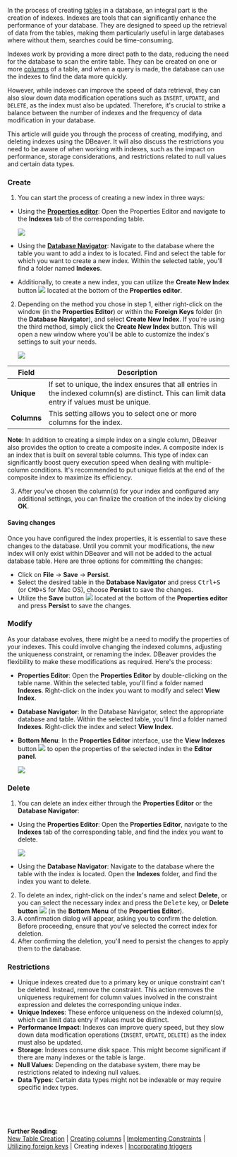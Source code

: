 In the process of creating [tables](New-Table-Creation) in a database, an integral part is the creation of indexes. Indexes are tools that can
significantly enhance the performance of your database. They are designed to speed up the retrieval of data from the
tables, making them particularly useful in large databases where without them, searches could be time-consuming.

Indexes work by providing a more direct path to the data, reducing the need for the database to scan the entire table.
They can be created on one or more [columns](Creating-columns) of a table, and when a query is made, the database can use the indexes to
find the data more quickly.

However, while indexes can improve the speed of data retrieval, they can also slow down data modification operations
such as `INSERT`, `UPDATE`, and `DELETE`, as the index must also be updated. Therefore, it's crucial to strike a balance
between the number of indexes and the frequency of data modification in your database.

This article will guide you through the process of creating, modifying, and deleting indexes using the DBeaver. It will
also discuss the restrictions you need to be aware of when working with indexes, such as the impact on performance,
storage considerations, and restrictions related to null values and certain data types.

### Create

1) You can start the process of creating a new index in three ways:
- Using the **[Properties editor](Properties-Editor)**: Open the Properties Editor and navigate to the **Indexes**
   tab of the corresponding table.

   ![](images/tutorial_images/14_Create_Index.png)

- Using the **[Database Navigator](Database-Navigator)**: Navigate to the database where the table you want to add a
  index to is located. Find and select the table for which you want to create a new index. Within the
  selected table, you'll find a folder named **Indexes**. 
- Additionally, to create a new index, you can utilize the **Create New Index**
  button ![](images/tutorial_images/New_Index_Button.png) located at the bottom of the **Properties editor**.

2) Depending on the method you chose in step 1, either right-click on the window (in the **Properties Editor**) or within
   the **Foreign Keys** folder (in the **Database Navigator**), and select **Create New Index**. If you're using 
   the third method, simply click the **Create New Index** button. This will open a new window where you'll be able
   to customize the index's settings to suit your needs.  

   ![](images/tutorial_images/14a_Index_Parameters.png)

 Field       | Description                                                                                                                                     
-------------|-------------------------------------------------------------------------------------------------------------------------------------------------
 **Unique**  | If set to unique, the index ensures that all entries in the indexed column(s) are distinct. This can limit data entry if values must be unique. 
 **Columns** | This setting allows you to select one or more columns for the index.                                                                            

**Note**: In addition to creating a simple index on a single column, DBeaver also provides the option to create a composite index.
A composite index is an index that is built on several table columns. This type of index can significantly boost query
execution speed when dealing with multiple-column conditions. It's recommended to put unique fields at the end of the
composite index to maximize its efficiency.

3) After you've chosen the column(s) for your index and configured any additional settings, you can finalize the creation
of the index by clicking **OK**. 

#### Saving changes

Once you have configured the index properties, it is essential to save these changes to the database. Until you
commit your modifications, the new index will only exist within DBeaver and will not be added to the actual database
table.
Here are three options for committing the changes:

* Click on **File** -> **Save** -> **Persist**.
* Select the desired table in the **Database Navigator** and press <kbd>Ctrl+S</kbd> (or <kbd>CMD+S</kbd> for Mac OS),
  choose **Persist** to save the changes.
* Utilize the **Save** button ![](images/tutorial_images/10b_SaveButton.png) located at the bottom of the
  **Properties editor** and press **Persist** to save the changes.

### Modify

As your database evolves, there might be a need to modify the properties of your indexes. This could involve changing
the indexed columns, adjusting the uniqueness constraint, or renaming the index. DBeaver provides the flexibility to
make these modifications as required. Here's the process:

- **Properties Editor**: Open the **Properties Editor** by double-clicking on the table name. Within the selected table, you'll find a
  folder named **Indexes**. Right-click on the index you want to modify and select **View Index**.
- **Database Navigator**: In the Database Navigator, select the appropriate database and table. Within the selected table, you'll find a
  folder named **Indexes**. Right-click the index and select **View Index**.
- **Bottom Menu**: In the **Properties Editor** interface, use the **View Indexes**
  button ![](images/tutorial_images/View_column_button.png) to open the properties of the selected index in the
  **Editor panel**.

   ![](images/tutorial_images/14b_View_Index.png)

### Delete

1) You can delete an index either through the **Properties Editor** or the **Database Navigator**:

- Using the **Properties Editor**: Open the **Properties Editor**, navigate to the **Indexes** tab of the corresponding table,
  and find the index you want to delete.

   ![](images/tutorial_images/14c_Delete_Index.png)

- Using the **Database Navigator**: Navigate to the database where the table with the index is located. Open the 
  **Indexes** folder, and find the index you want to delete.

2) To delete an index, right-click on the index's name and select **Delete**, or you can select the necessary index and
   press the <kbd>Delete</kbd> key, or **Delete button** ![](images/tutorial_images/Delete_button.png) (in the
   **Bottom Menu** of the **Properties Editor**).
3) A confirmation dialog will appear, asking you to confirm the deletion. Before proceeding, ensure that you've selected
   the correct index for deletion.
4) After confirming the deletion, you'll need to persist the changes to apply them to the database.

### Restrictions

* Unique indexes created due to a primary key or unique constraint can't be deleted. Instead, remove the constraint.
  This action removes the uniqueness requirement for column values involved in the constraint expression and deletes the
  corresponding unique index.
* **Unique Indexes**: These enforce uniqueness on the indexed column(s), which can limit data entry if values must be
  distinct.
* **Performance Impact**: Indexes can improve query speed, but they slow down data modification operations (`INSERT`, `UPDATE`,
  `DELETE`) as the index must also be updated.
* **Storage**: Indexes consume disk space. This might become significant if there are many indexes or the table is large.
* **Null Values**: Depending on the database system, there may be restrictions related to indexing null values.
* **Data Types**: Certain data types might not be indexable or may require specific index types.

<br><br><br><br>
**Further Reading:**<br>
[New Table Creation](New-Table-Creation) | [Creating columns](Creating-columns) | [Implementing Constraints](Implementing-Constraints) | [Utilizing foreign keys](Utilizing-Foreign-Keys) | Creating indexes | [Incorporating triggers](Incorporating-Triggers)
